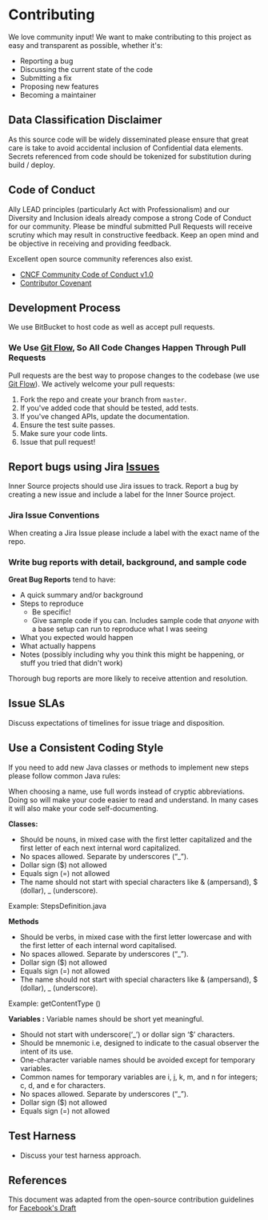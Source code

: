 
# Contributing 
We love community input! We want to make contributing to this project as easy and transparent as possible, whether it's:

- Reporting a bug
- Discussing the current state of the code
- Submitting a fix
- Proposing new features
- Becoming a maintainer

## Data Classification Disclaimer
As this source code will be widely disseminated please ensure that great care is take to avoid accidental inclusion of Confidential data elements.  Secrets referenced from code should be tokenized for substitution during build / deploy.

## Code of Conduct
Ally LEAD principles (particularly Act with Professionalism) and our Diversity and Inclusion ideals already compose a strong Code of Conduct for our community.  Please be mindful submitted Pull Requests will receive scrutiny which may result in constructive feedback.  Keep an open mind and be objective in receiving and providing feedback.  

Excellent open source community references also exist.
- [CNCF Community Code of Conduct v1.0](https://github.com/cncf/foundation/blob/master/code-of-conduct.md) 
- [Contributor Covenant](https://www.contributor-covenant.org/)


## Development Process
We use BitBucket to host code as well as accept pull requests.

### We Use [Git Flow](https://guides.github.com/introduction/flow/index.html), So All Code Changes Happen Through Pull Requests
Pull requests are the best way to propose changes to the codebase (we use [Git Flow](https://guides.github.com/introduction/flow/index.html)). We actively welcome your pull requests:

1. Fork the repo and create your branch from `master`.
2. If you've added code that should be tested, add tests.
3. If you've changed APIs, update the documentation.
4. Ensure the test suite passes.
5. Make sure your code lints.
6. Issue that pull request!

## Report bugs using Jira [Issues](https://jira.int.ally.com/projects/ISOURCE)
Inner Source projects should use Jira issues to track. Report a bug by creating a new issue and include a label for the Inner Source project.

### Jira Issue Conventions
When creating a Jira Issue please include a label with the exact name of the repo.

### Write bug reports with detail, background, and sample code

**Great Bug Reports** tend to have:

- A quick summary and/or background
- Steps to reproduce
  - Be specific!
  - Give sample code if you can.  Includes sample code that *anyone* with a base setup can run to reproduce what I was seeing
- What you expected would happen
- What actually happens
- Notes (possibly including why you think this might be happening, or stuff you tried that didn't work)

Thorough bug reports are more likely to receive attention and resolution.

## Issue SLAs
Discuss expectations of timelines for issue triage and disposition.

## Use a Consistent Coding Style

If you need to add new Java classes or methods to implement new steps please follow common Java rules:

When choosing a name, use full words instead of cryptic abbreviations. Doing so will make your code easier to read and understand. In many cases it will also make your code self-documenting. 

**Classes:** 

- Should be nouns, in mixed case with the first letter capitalized and the first letter of each next internal word capitalized. 
- No spaces allowed. Separate by underscores (“_”). 
- Dollar sign ($) not allowed
- Equals sign (=) not allowed
- The name should not start with special characters like & (ampersand), $ (dollar), _ (underscore).

Example: StepsDefinition.java

**Methods**

- Should be verbs, in mixed case with the first letter lowercase and with the first letter of each internal word capitalised.
- No spaces allowed. Separate by underscores (“_”). 
- Dollar sign ($) not allowed
- Equals sign (=) not allowed
- The name should not start with special characters like & (ampersand), $ (dollar), _ (underscore).

Example:  getContentType ()

**Variables :** Variable names should be short yet meaningful.

- Should not start with underscore(‘_’) or dollar sign ‘$’ characters.
- Should be mnemonic i.e, designed to indicate to the casual observer the intent of its use.
- One-character variable names should be avoided except for temporary variables.
- Common names for temporary variables are i, j, k, m, and n for integers; c, d, and e for characters.
- No spaces allowed. Separate by underscores (“_”). 
- Dollar sign ($) not allowed
- Equals sign (=) not allowed

## Test Harness
- Discuss your test harness approach. 

## References
This document was adapted from the open-source contribution guidelines for [Facebook's Draft](https://github.com/facebook/draft-js/blob/a9316a723f9e918afde44dea68b5f9f39b7d9b00/CONTRIBUTING.md)